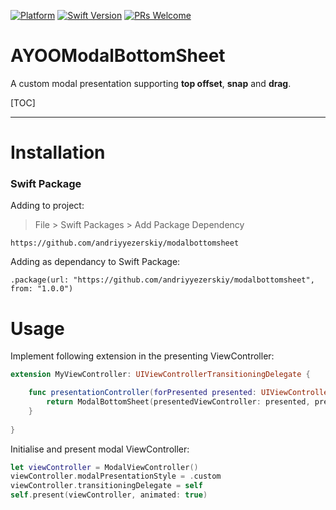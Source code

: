 [![Platform](https://img.shields.io/badge/platform-iOS-lightgrey)]()
[![Swift Version](https://img.shields.io/badge/Swift-5.3-green.svg)]()
[![PRs Welcome](https://img.shields.io/badge/PRs-welcome-brightgreen.svg)]()

# AYOOModalBottomSheet

A custom modal presentation supporting **top offset**, **snap** and **drag**.

[TOC]

------------

# Installation

### Swift Package
Adding to project:
> File > Swift Packages > Add Package Dependency

`https://github.com/andriyyezerskiy/modalbottomsheet`

Adding as dependancy to Swift Package:

`.package(url: "https://github.com/andriyyezerskiy/modalbottomsheet", from: "1.0.0")`

# Usage

Implement following extension in the presenting ViewController:

```swift
extension MyViewController: UIViewControllerTransitioningDelegate {

    func presentationController(forPresented presented: UIViewController, presenting: UIViewController?, source: UIViewController) -> UIPresentationController? {
        return ModalBottomSheet(presentedViewController: presented, presenting: presenting, blurEffectStyle: .dark)
    }
    
}
```

Initialise and present modal ViewController:

```swift
let viewController = ModalViewController()
viewController.modalPresentationStyle = .custom
viewController.transitioningDelegate = self
self.present(viewController, animated: true)
```
